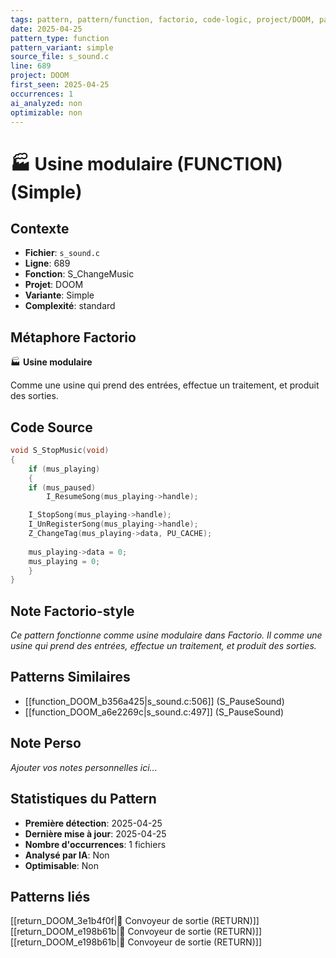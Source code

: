 ```yaml
---
tags: pattern, pattern/function, factorio, code-logic, project/DOOM, pattern/variant/simple
date: 2025-04-25
pattern_type: function
pattern_variant: simple
source_file: s_sound.c
line: 689
project: DOOM
first_seen: 2025-04-25
occurrences: 1
ai_analyzed: non
optimizable: non
---
```


# 🏭 Usine modulaire (FUNCTION) (Simple)

## Contexte
- **Fichier**: `s_sound.c`
- **Ligne**: 689
- **Fonction**: S_ChangeMusic
- **Projet**: DOOM
- **Variante**: Simple
- **Complexité**: standard

## Métaphore Factorio
🏭 **Usine modulaire**

Comme une usine qui prend des entrées, effectue un traitement, et produit des sorties.

## Code Source
```c
void S_StopMusic(void)
{
    if (mus_playing)
    {
	if (mus_paused)
	    I_ResumeSong(mus_playing->handle);

	I_StopSong(mus_playing->handle);
	I_UnRegisterSong(mus_playing->handle);
	Z_ChangeTag(mus_playing->data, PU_CACHE);
	
	mus_playing->data = 0;
	mus_playing = 0;
    }
}
```

## Note Factorio-style
*Ce pattern fonctionne comme usine modulaire dans Factorio. Il comme une usine qui prend des entrées, effectue un traitement, et produit des sorties.*

## Patterns Similaires
- [[function_DOOM_b356a425|s_sound.c:506]] (S_PauseSound)
- [[function_DOOM_a6e2269c|s_sound.c:497]] (S_PauseSound)

## Note Perso
*Ajouter vos notes personnelles ici...*

## Statistiques du Pattern
- **Première détection**: 2025-04-25
- **Dernière mise à jour**: 2025-04-25
- **Nombre d'occurrences**: 1 fichiers
- **Analysé par IA**: Non
- **Optimisable**: Non

## Patterns liés
[[return_DOOM_3e1b4f0f|🚚 Convoyeur de sortie (RETURN)]]
[[return_DOOM_e198b61b|🚚 Convoyeur de sortie (RETURN)]]
[[return_DOOM_e198b61b|🚚 Convoyeur de sortie (RETURN)]]

